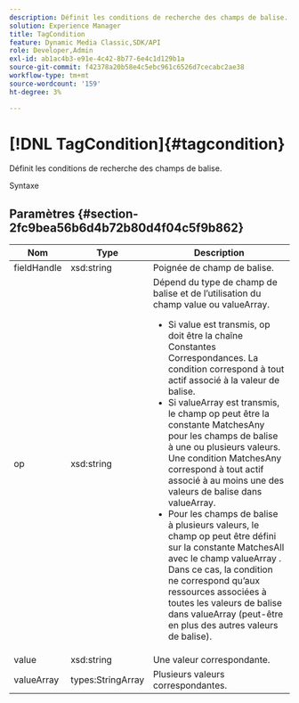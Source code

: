 ```yaml
---
description: Définit les conditions de recherche des champs de balise.
solution: Experience Manager
title: TagCondition
feature: Dynamic Media Classic,SDK/API
role: Developer,Admin
exl-id: ab1ac4b3-e91e-4c42-8b77-6e4c1d129b1a
source-git-commit: f42378a20b58e4c5ebc961c6526d7cecabc2ae38
workflow-type: tm+mt
source-wordcount: '159'
ht-degree: 3%

---
```


# [!DNL TagCondition]{#tagcondition}

Définit les conditions de recherche des champs de balise.

Syntaxe

## Paramètres {#section-2fc9bea56b6d4b72b80d4f04c5f9b862}

<table id="table_04100BB8ABD84EF68B0A7CE3AD946414"> 
 <thead> 
  <tr> 
   <th colname="col1" class="entry"> Nom </th> 
   <th colname="col2" class="entry"> Type </th> 
   <th colname="col3" class="entry"> Description </th> 
  </tr> 
 </thead>
 <tbody> 
  <tr> 
   <td colname="col1"> <span class="codeph"> <span class="varname"> fieldHandle</span> </span> </td> 
   <td colname="col2"> <span class="codeph"> xsd:string</span> </td> 
   <td colname="col3"> Poignée de champ de balise. </td> 
  </tr> 
  <tr> 
   <td colname="col1"> <span class="codeph"> <span class="varname"> op</span> </span> </td> 
   <td colname="col2"> <span class="codeph"> xsd:string</span> </td> 
   <td colname="col3">Dépend du type de champ de balise et de l’utilisation du champ value ou valueArray. 
    <ul id="ul_CC0926425B094B3BB7D70CB392DBDABD">
     <li id="li_09AB923A9A8D4A71917CF59C150E4EF5">Si <span class="codeph"> value</span> est transmis, <span class="codeph"> op</span> doit être la chaîne Constantes Correspondances. La condition correspond à tout actif associé à la valeur de balise. </li>
     <li id="li_70F18494AB6C454EB611F51F16C19FAD">Si <span class="codeph"> valueArray</span> est transmis, le champ op peut être la constante <span class="codeph"> MatchesAny</span> pour les champs de balise à une ou plusieurs valeurs. Une condition <span class="codeph"> MatchesAny</span> correspond à tout actif associé à au moins une des valeurs de balise dans <span class="codeph"> valueArray</span>. </li>
     <li id="li_0B25542D7E964B26B15591C45D5C66D0">Pour les champs de balise à plusieurs valeurs, le champ op peut être défini sur la constante <span class="codeph"> MatchesAll</span> avec le champ <span class="codeph"> valueArray</span> . Dans ce cas, la condition ne correspond qu’aux ressources associées à toutes les valeurs de balise dans <span class="codeph"> valueArray</span> (peut-être en plus des autres valeurs de balise). </li>
    </ul></td> 
  </tr> 
  <tr> 
   <td colname="col1"> <span class="codeph"> <span class="varname"> value</span> </span> </td> 
   <td colname="col2"> <span class="codeph"> xsd:string</span> </td> 
   <td colname="col3"> Une valeur correspondante. </td> 
  </tr> 
  <tr> 
   <td colname="col1"> <span class="codeph"> <span class="varname"> valueArray</span> </span> </td> 
   <td colname="col2"> <span class="codeph"> types:StringArray</span> </td> 
   <td colname="col3"> Plusieurs valeurs correspondantes. </td> 
  </tr> 
 </tbody> 
</table>
